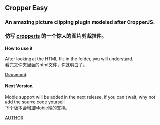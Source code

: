## Cropper Easy  
### An amazing picture clipping plugin modeled after CropperJS.  
### 仿写 [cropperjs](https://github.com/fengyuanchen/cropperjs) 的一个惊人的图片剪裁插件。 
  
#### How to use it  
After looking at the HTML file in the folder, you will understand.  
看完文件夹里面的html文件，你就明白了。

[Document](https://github.com/VcrTing/cropperjs-easy/blob/main/index.html). 

#### Next Version. 
Mobie support will be added in the next release, if you can't wait, why not add the source code yourself.  
下个版本会增加Mobie端的支持。
   
[AUTHOR](https://github.com/VcrTing)
